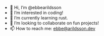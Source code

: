- 👋 Hi, I’m @ebbearildsson
- 👀 I’m interested in coding!
- 🌱 I’m currently learning rust.
- 💞️ I’m looking to collaborate on fun projects!
- 📫 How to reach me: ebbe@arildsson.dev   

<!---
ebbearildsson/ebbearildsson is a ✨ special ✨ repository because its `README.md` (this file) appears on your GitHub profile.
You can click the Preview link to take a look at your changes.
--->

